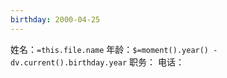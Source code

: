 ```yaml
---
birthday: 2000-04-25
---
```


姓名：`=this.file.name`
年龄：`$=moment().year() - dv.current().birthday.year`
职务：
电话：
